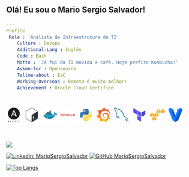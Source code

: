 ## Olá! Eu sou o Mario Sergio Salvador! 
  
                                                                      
```yaml                                                             
---
Profile                                                            
 Role : 'Analista de Infraestrutura de TI'                          
    Culture : Devops                                                
    Additional-Lang : Inglês 
    Code : Bash
    Motto : 'Já fui da TI movida a café. Hoje prefiro Kombucha!' 
    Askme-for : Opensource
    Tellme-about : IaC
    Working-Overseas : Remoto é muito melhor!
    Achievement : Oracle Cloud Certified
```

&nbsp;

<p>
<div>
  <img src="https://github.com/devicons/devicon/blob/master/icons/ansible/ansible-original-wordmark.svg"  title="Ansible" alt="Ansible" width="40" height="40"/>&nbsp;
  <img src="https://github.com/devicons/devicon/blob/master/icons/bash/bash-original.svg" title="Bash" alt="Bash" width="40" height="40"/>&nbsp;  
  <img src="https://github.com/devicons/devicon/blob/master/icons/docker/docker-original.svg" title="Docker" alt="Docker" width="40" height="40"/>&nbsp; 
  <img src="https://github.com/devicons/devicon/blob/master/icons/oracle/oracle-original.svg" title="OCI" alt="OCI" width="40" height="40"/>&nbsp;   
  <img src="https://github.com/devicons/devicon/blob/master/icons/python/python-original.svg" title="Python" alt="Python" width="40" height="40"/>&nbsp;  
  <img src="https://github.com/devicons/devicon/blob/master/icons/grafana/grafana-original.svg" title="Grafana" alt="Grafana" width="40" height="40"/>&nbsp;  
  <img src="https://github.com/devicons/devicon/blob/master/icons/mysql/mysql-original.svg" title="MySQL"  alt="MySQL" width="40" height="40"/>&nbsp;
  <img src="https://github.com/devicons/devicon/blob/master/icons/terraform/terraform-original.svg" title="Terraform"  alt="Terraform" width="40" height="40"/>&nbsp;  
  <img src="https://github.com/devicons/devicon/blob/master/icons/amazonwebservices/amazonwebservices-original.svg" title="AWS" alt="AWS" width="40" height="40"/>&nbsp;
  <img src="https://github.com/devicons/devicon/blob/master/icons/vagrant/vagrant-original.svg" title="Vagrant" alt="Vagrant" width="40" height="40"/>&nbsp;  
</div>
</p>

&nbsp;

<a href="https://github.com/AcarajeVops">
  <img align="center" src="https://github-readme-stats.vercel.app/api?username=MarioSergioSalvador&show_icons=true&theme=omni" />
</a>

  
[![Linkedin: MarioSergioSalvador](https://img.shields.io/badge/-MarioSergioSalvador-blue?style=flat-square&logo=Linkedin&logoColor=white&link=https://www.linkedin.com/in/m%C3%A1rio-s%C3%A9rgio-salvador-987a8822/)](https://www.linkedin.com/in/m%C3%A1rio-s%C3%A9rgio-salvador-987a8822/)
[![GitHub MarioSergioSalvador](https://img.shields.io/github/followers/MarioSergioSalvador?label=follow&style=social)](https://github.com/MarioSergioSalvador)

  [![Top Langs](https://github-readme-stats.vercel.app/api/top-langs/?username=MarioSergioSalvador)](https://github.com/MarioSergioSalvador/github-readme-stats)
 
  

  
